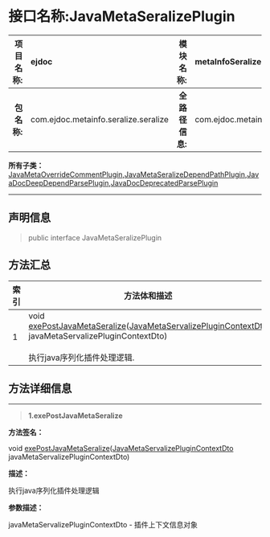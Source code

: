 # 接口名称:JavaMetaSeralizePlugin

|  **项目名称:**    |  ejdoc    |   **模块名称:**   |metaInfoSeralize|
| ----: | :---- | ----: |:---- |
|   **包名称:**   |  com.ejdoc.metainfo.seralize.seralize    |   **全路径信息:**   |com.ejdoc.metainfo.seralize.seralize.JavaMetaSeralizePlugin|













**所有子类：**  
[JavaMetaOverrideCommentPlugin](/metaInfoSeralize/com/ejdoc/metainfo/seralize/seralize/plugin/JavaMetaOverrideCommentPlugin.md),[JavaMetaSeralizeDependPathPlugin](/metaInfoSeralize/com/ejdoc/metainfo/seralize/seralize/plugin/JavaMetaSeralizeDependPathPlugin.md),[JavaDocDeepDependParsePlugin](/jdocGenerate/com/ejdoc/doc/generate/out/javadoc/JavaDocDeepDependParsePlugin.md),[JavaDocDeprecatedParsePlugin](/jdocGenerate/com/ejdoc/doc/generate/out/javadoc/JavaDocDeprecatedParsePlugin.md)





---

## 声明信息

> public interface JavaMetaSeralizePlugin     














## 方法汇总

|   索引  |    方法体和描述   |
| ---- | ---- |
|1|void [exePostJavaMetaSeralize](#exepostjavametaseralize-javametaservalizeplugincontextdto)([JavaMetaServalizePluginContextDto](/metaInfoSeralize/com/ejdoc/metainfo/seralize/seralize/plugin/dto/JavaMetaServalizePluginContextDto.md) javaMetaServalizePluginContextDto)   <br/><br/>执行java序列化插件处理逻辑.|







## 方法详细信息


---

> **1.<span id="exepostjavametaseralize-javametaservalizeplugincontextdto">exePostJavaMetaSeralize</span>**

**方法签名：** 

  void [exePostJavaMetaSeralize](#exepostjavametaseralize-javametaservalizeplugincontextdto)([JavaMetaServalizePluginContextDto](/metaInfoSeralize/com/ejdoc/metainfo/seralize/seralize/plugin/dto/JavaMetaServalizePluginContextDto.md) javaMetaServalizePluginContextDto)   


**描述：** 

执行java序列化插件处理逻辑

**参数描述：** 

  javaMetaServalizePluginContextDto - 插件上下文信息对象







